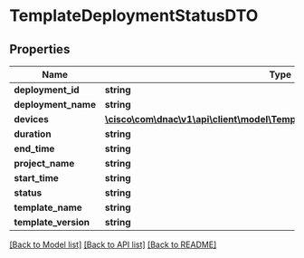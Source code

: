 # TemplateDeploymentStatusDTO

## Properties
Name | Type | Description | Notes
------------ | ------------- | ------------- | -------------
**deployment_id** | **string** |  | [optional] 
**deployment_name** | **string** |  | [optional] 
**devices** | [**\cisco\com\dnac\v1\api\client\model\TemplateDeploymentStatusDTODevices[]**](TemplateDeploymentStatusDTODevices.md) |  | [optional] 
**duration** | **string** |  | [optional] 
**end_time** | **string** |  | [optional] 
**project_name** | **string** |  | [optional] 
**start_time** | **string** |  | [optional] 
**status** | **string** |  | [optional] 
**template_name** | **string** |  | [optional] 
**template_version** | **string** |  | [optional] 

[[Back to Model list]](../README.md#documentation-for-models) [[Back to API list]](../README.md#documentation-for-api-endpoints) [[Back to README]](../README.md)


